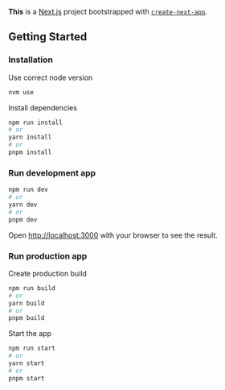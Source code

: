 **This** is a [Next.js](https://nextjs.org/) project bootstrapped with [`create-next-app`](https://github.com/vercel/next.js/tree/canary/packages/create-next-app).

## Getting Started

### Installation

Use correct node version

```bash
nvm use
```

Install dependencies

```bash
npm run install
# or
yarn install
# or
pnpm install
```

### Run development app

```bash
npm run dev
# or
yarn dev
# or
pnpm dev
```

Open [http://localhost:3000](http://localhost:3000) with your browser to see the result.

### Run production app

Create production build

```bash
npm run build
# or
yarn build
# or
pnpm build
```

Start the app

```bash
npm run start
# or
yarn start
# or
pnpm start
```
